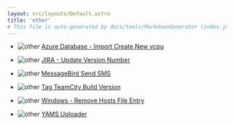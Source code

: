 ```yaml
---
layout: src/layouts/Default.astro
title: 'other'
# This file is auto-generated by docs/tools/MarkdownGenerator (index.js)
---
```


<ul>

<li>

![other](https://i.octopus.com/library/step-templates/other.png) [Azure Database - Import Create New vcpu](/other/azure-database-import-create-new-vcpu/)

</li>
        
<li>

![other](https://i.octopus.com/library/step-templates/other.png) [JIRA - Update Version Number](/other/jira-update-version-number/)

</li>
        
<li>

![other](https://i.octopus.com/library/step-templates/other.png) [MessageBird Send SMS](/other/messagebird-send-sms/)

</li>
        
<li>

![other](https://i.octopus.com/library/step-templates/other.png) [Tag TeamCity Build Version](/other/tag-teamcity-build-version/)

</li>
        
<li>

![other](https://i.octopus.com/library/step-templates/other.png) [Windows - Remove Hosts File Entry](/other/windows-remove-hosts-file-entry/)

</li>
        
<li>

![other](https://i.octopus.com/library/step-templates/other.png) [YAMS Uploader](/other/yams-uploader/)

</li>
        
</ul>

